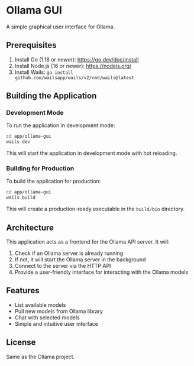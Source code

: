 # Ollama GUI

A simple graphical user interface for Ollama.

## Prerequisites

1. Install Go (1.18 or newer): https://go.dev/doc/install
2. Install Node.js (16 or newer): https://nodejs.org/
3. Install Wails: `go install github.com/wailsapp/wails/v2/cmd/wails@latest`

## Building the Application

### Development Mode

To run the application in development mode:

```bash
cd app/ollama-gui
wails dev
```

This will start the application in development mode with hot reloading.

### Building for Production

To build the application for production:

```bash
cd app/ollama-gui
wails build
```

This will create a production-ready executable in the `build/bin` directory.

## Architecture

This application acts as a frontend for the Ollama API server. It will:

1. Check if an Ollama server is already running
2. If not, it will start the Ollama server in the background
3. Connect to the server via the HTTP API
4. Provide a user-friendly interface for interacting with the Ollama models

## Features

- List available models
- Pull new models from Ollama library
- Chat with selected models
- Simple and intuitive user interface

## License

Same as the Ollama project.
